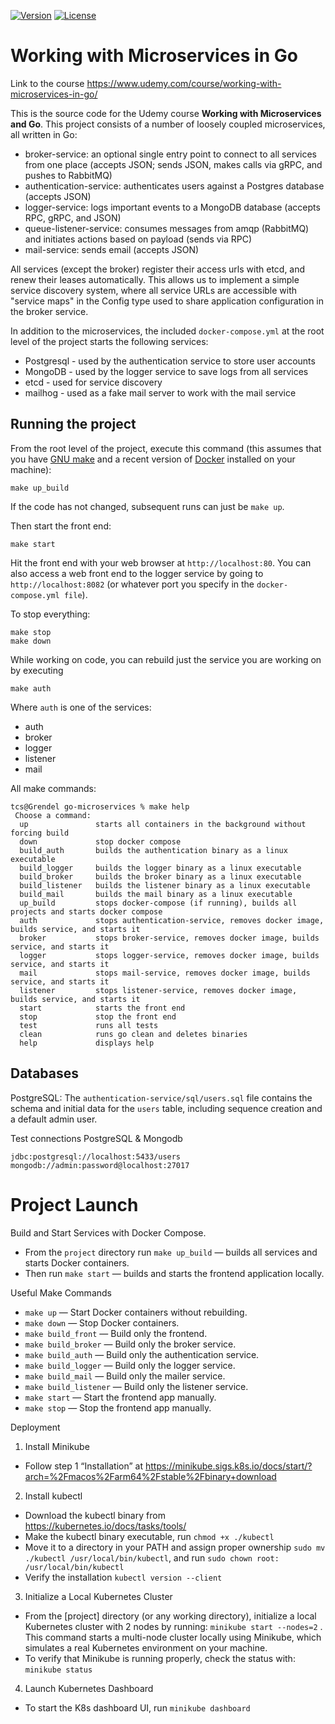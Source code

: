 [![Version](https://img.shields.io/badge/goversion-1.18.x-blue.svg)](https://golang.org)
[![License](http://img.shields.io/badge/license-mit-blue.svg?style=flat-square)](https://raw.githubusercontent.com/tsawler/goblender/master/LICENSE)

# Working with Microservices in Go

Link to the course https://www.udemy.com/course/working-with-microservices-in-go/

This is the source code for the Udemy course **Working with Microservices and Go**. This project
consists of a number of loosely coupled microservices, all written in Go:

- broker-service: an optional single entry point to connect to all services from one place (accepts JSON;
sends JSON, makes calls via gRPC, and pushes to RabbitMQ)
- authentication-service: authenticates users against a Postgres database (accepts JSON)
- logger-service: logs important events to a MongoDB database (accepts RPC, gRPC, and JSON)
- queue-listener-service: consumes messages from amqp (RabbitMQ) and initiates actions based on payload (sends via RPC)
- mail-service: sends email (accepts JSON)

All services (except the broker) register their access urls with etcd, and renew their leases automatically.
This allows us to implement a simple service discovery system, where all service URLs are accessible with
"service maps" in the Config type used to share application configuration in the broker service.

In addition to the microservices, the included `docker-compose.yml` at the root level of the project
starts the following services:

- Postgresql - used by the authentication service to store user accounts
- MongoDB - used by the logger service to save logs from all services
- etcd - used for service discovery
- mailhog - used as a fake mail server to work with the mail service

## Running the project
From the root level of the project, execute this command (this assumes that you have 
[GNU make](https://www.gnu.org/software/make/) and a recent version
of [Docker](https://www.docker.com/products/docker-desktop) installed on your machine):

~~~
make up_build 
~~~

If the code has not changed, subsequent runs can just be `make up`.

Then start the front end:

~~~
make start
~~~

Hit the front end with your web browser at `http://localhost:80`. You can also access a web 
front end to the logger service by going to `http://localhost:8082` (or whatever port you
specify in the `docker-compose.yml file`).

To stop everything:

~~~
make stop
make down
~~~

While working on code, you can rebuild just the service you are working on by
executing

`make auth`

Where `auth` is one of the services:

- auth
- broker
- logger
- listener
- mail


All make commands:

~~~
tcs@Grendel go-microservices % make help
 Choose a command:
  up               starts all containers in the background without forcing build
  down             stop docker compose
  build_auth       builds the authentication binary as a linux executable
  build_logger     builds the logger binary as a linux executable
  build_broker     builds the broker binary as a linux executable
  build_listener   builds the listener binary as a linux executable
  build_mail       builds the mail binary as a linux executable
  up_build         stops docker-compose (if running), builds all projects and starts docker compose
  auth             stops authentication-service, removes docker image, builds service, and starts it
  broker           stops broker-service, removes docker image, builds service, and starts it
  logger           stops logger-service, removes docker image, builds service, and starts it
  mail             stops mail-service, removes docker image, builds service, and starts it
  listener         stops listener-service, removes docker image, builds service, and starts it
  start            starts the front end
  stop             stop the front end
  test             runs all tests
  clean            runs go clean and deletes binaries
  help             displays help
~~~

## Databases
PostgreSQL: The `authentication-service/sql/users.sql` file contains the schema and initial data for the `users` table, including sequence creation and a default admin user.

Test connections PostgreSQL & Mongodb

~~~
jdbc:postgresql://localhost:5433/users
mongodb://admin:password@localhost:27017
~~~

# Project Launch

Build and Start Services with Docker Compose.

- From the `project` directory run `make up_build` — builds all services and starts Docker containers.
- Then run `make start` — builds and starts the frontend application locally.

Useful Make Commands
- `make up` — Start Docker containers without rebuilding.
- `make down` — Stop Docker containers.
- `make build_front` — Build only the frontend.
- `make build_broker` — Build only the broker service.
- `make build_auth` — Build only the authentication service.
- `make build_logger` — Build only the logger service.
- `make build_mail` — Build only the mailer service.
- `make build_listener` — Build only the listener service.
- `make start` — Start the frontend app manually.
- `make stop` — Stop the frontend app manually.

Deployment
1) Install Minikube
- Follow step 1 “Installation” at https://minikube.sigs.k8s.io/docs/start/?arch=%2Fmacos%2Farm64%2Fstable%2Fbinary+download
2) Install kubectl
- Download the kubectl binary from https://kubernetes.io/docs/tasks/tools/
- Make the kubectl binary executable, run `chmod +x ./kubectl`
- Move it to a directory in your PATH and assign proper ownership `sudo mv ./kubectl /usr/local/bin/kubectl`, and run `sudo chown root: /usr/local/bin/kubectl`
- Verify the installation `kubectl version --client`
3) Initialize a Local Kubernetes Cluster
- From the [project] directory (or any working directory), initialize a local Kubernetes cluster with 2 nodes by running: `minikube start --nodes=2` . This command starts a multi-node cluster locally using Minikube, which simulates a real Kubernetes environment on your machine.
- To verify that Minikube is running properly, check the status with: `minikube status`
4) Launch Kubernetes Dashboard
- To start the K8s dashboard UI, run `minikube dashboard`